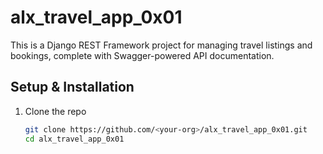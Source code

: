 # alx_travel_app_0x01

This is a Django REST Framework project for managing travel listings and bookings, complete with Swagger-powered API documentation.

## Setup & Installation

1. Clone the repo
   ```bash
   git clone https://github.com/<your-org>/alx_travel_app_0x01.git
   cd alx_travel_app_0x01
   ```
